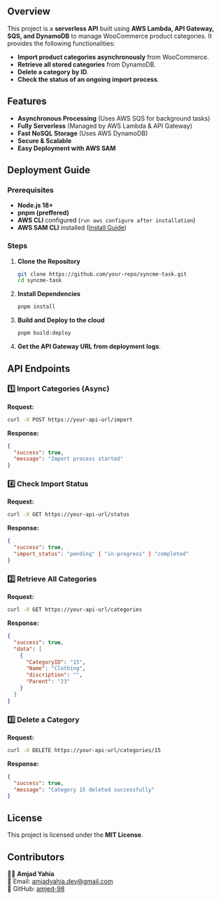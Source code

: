 ## Overview

This project is a **serverless API** built using **AWS Lambda, API Gateway, SQS, and DynamoDB** to manage WooCommerce product categories. It provides the following functionalities:

- **Import product categories asynchronously** from WooCommerce.
- **Retrieve all stored categories** from DynamoDB.
- **Delete a category by ID**.
- **Check the status of an ongoing import process**.

## Features

- **Asynchronous Processing** (Uses AWS SQS for background tasks)
- **Fully Serverless** (Managed by AWS Lambda & API Gateway)
- **Fast NoSQL Storage** (Uses AWS DynamoDB)
- **Secure & Scalable**
- **Easy Deployment with AWS SAM**

## Deployment Guide

### Prerequisites

- **Node.js 18+**
- **pnpm (preffered)**
- **AWS CLI** configured (`run aws configure after installation`)
- **AWS SAM CLI** installed ([Install Guide](https://docs.aws.amazon.com/serverless-application-model/latest/developerguide/install-sam-cli.html))

### Steps

1. **Clone the Repository**
   ```bash
   git clone https://github.com/your-repo/syncme-task.git
   cd syncme-task
   ```
2. **Install Dependencies**
   ```bash
   pnpm install
   ```
3. **Build and Deploy to the cloud**
   ```bash
   pnpm build:deploy
   ```
4. **Get the API Gateway URL from deployment logs**.

## API Endpoints

### 1️⃣ Import Categories (Async)

**Request:**

```bash
curl -X POST https://your-api-url/import
```

**Response:**

```json
{
  "success": true,
  "message": "Import process started"
}
```

### 4️⃣ Check Import Status

**Request:**

```bash
curl -X GET https://your-api-url/status
```

**Response:**

```json
{
  "success": true,
  "import_status": "pending" | "in-progress" | "completed"
}
```

### 2️⃣ Retrieve All Categories

**Request:**

```bash
curl -X GET https://your-api-url/categories
```

**Response:**

```json
{
  "success": true,
  "data": [
    {
      "CategoryID": "15",
      "Name": "Clothing",
      "discription": "",
      "Parent": "23"
    }
  ]
}
```

### 3️⃣ Delete a Category

**Request:**

```bash
curl -X DELETE https://your-api-url/categories/15
```

**Response:**

```json
{
  "success": true,
  "message": "Category 15 deleted successfully"
}
```

## License

This project is licensed under the **MIT License**.

## Contributors

👨‍💻 **Amjad Yahia**\
📧 Email: [amjadyahia.dev@gmail.com](mailto:amjadyahia.dev@gmail.com)\
🔗 GitHub: [amjed-98](https://github.com/amjed-98)
